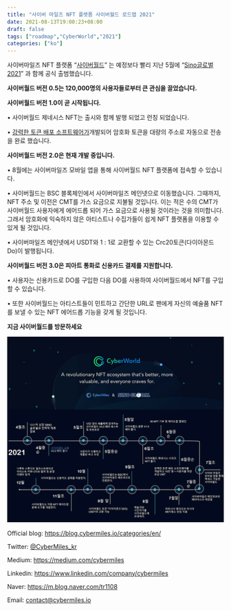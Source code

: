 ```yaml
---
title: "사이버 마일즈 NFT 플랫폼 사이버월드 로드맵 2021"
date: 2021-08-13T19:00:23+08:00
draft: false
tags: ["roadmap","CyberWorld","2021"] 
categories: ["ko"] 
---
```


사이버마일즈 NFT 플랫폼 “[사이버월드](https://cyberworld.finance/#/)” 는 예정보다 빨리  지난 5월에 “[Sino글로벌2021](https://blog.cybermiles.io/post/20210318-nft-exchange-sino-en/)” 과 함께 공식 출범했습니다.

**사이버월드 버전 0.5는 120,000명의 사용자들로부터 큰 관심을 끌었습니다.**


**사이버월드 버전 1.0이 곧 시작됩니다.**

• 사이버월드 제네시스 NFT는 출시와 함께 발행 되었고 런칭 되었습니다.

• [강력한 토큰 배포 소프트웨어가](https://blog.cybermiles.io/post/20210629-nft-01-en/)개발되어 암호화 토큰을 대량의 주소로 자동으로 전송을 완료 했습니다.

 
**사이버월드 버전 2.0은 현재 개발 중입니다.**

• 8월에는 사이버마일즈 모바일 앱을 통해 사이버월드 NFT 플랫폼에 접속할 수 있습니다.

• 사이버월드는 BSC 블록체인에서 사이버마일즈 메인넷으로 이동했습니다. 그때까지, NFT 주소 및 이전은 CMT를 가스 요금으로 지불될 것입니다. 이는 적은 수의 CMT가 사이버월드 사용자에게 에어드롭 되어 가스 요금으로 사용될 것이라는 것을 의미합니다. 그래서 암호화에 익숙하지 않은 아티스트나 수집가들이 쉽게 NFT 플랫폼을 이용할 수 있게 될 것입니다.

• 사이버마일즈 메인넷에서 USDT와 1 : 1로 교환할 수 있는 Crc20토큰(다이아몬드 Do)이 발행됩니다.


**사이버월드 버전 3.0은 피아트 통화로 신용카드 결제를 지원합니다.**

• 사용자는 신용카드로 DO를 구입한 다음 DO를 사용하여 사이버월드에서 NFT를 구입할 수 있습니다.

• 또한 사이버월드는 아티스트들이 민트하고 간단한 URL로 팬에게 자신의 예술품 NFT를 보낼 수 있는 NFT 에어드롭 기능을 갖게 될 것입니다.

****지금 사이버월드를 방문하세요****

![](/images/20210813-CyberWorld-roadmap.kr.png)

Official blog: https://blog.cybermiles.io/categories/en/

Twitter: [@CyberMiles_kr](https://twitter.com/cybermiles)
 
Medium: https://medium.com/cybermiles
 
Linkedin: https://www.linkedin.com/company/cybermiles

Naver: https://m.blog.naver.com/tr1108

Email: [contact@cybermiles.io](mailto:contact@cybermiles.io)

